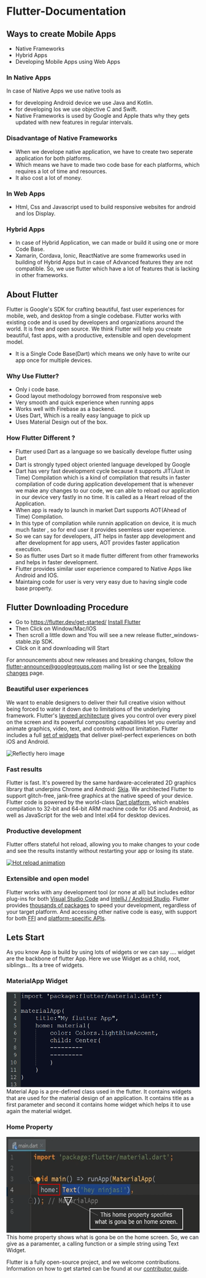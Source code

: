 # Flutter-Documentation

## Ways to create Mobile Apps
* Native Frameworks
* Hybrid Apps
* Developing Mobile Apps using Web Apps

### In Native Apps
In case of Native Apps we use native tools as
* for developing Android device we use Java and Kotlin.
* for developing Ios we use objective C and Swift.
* Native Frameworks is used by Google and Apple thats why they gets updated with new features in regular intervals.

### Disadvantage of Native Frameworks
* When we develope native application, we have to create two seperate application for both platforms.
* Which means we have to made two code base for each platforms, which requires a lot of time and resources.
* It also cost a lot of money.

### In Web Apps
* Html, Css and Javascript used to build responsive websites for android and Ios Display.

### Hybrid Apps
* In case of Hybrid Application, we can made or build it using one or more Code Base.
* Xamarin, Cordava, Ionic, ReactNative are some frameworks used in building of Hybrid Apps but in case of Advanced features they are not compatible. So, we use flutter which have a lot of features that is lacking in other frameworks.

## About Flutter

Flutter is Google's SDK for crafting beautiful, fast user experiences for
mobile, web, and desktop from a single codebase. Flutter works with existing
code and is used by developers and organizations around the world. It is free
and open source.
We think Flutter will help you create beautiful, fast apps, with a productive,
extensible and open development model.
* It is a Single Code Base(Dart) which means we only have to write our app once for multiple devices.


### Why Use Flutter?

* Only i code base.
* Good layout methodology borrowed from responsive web
* Very smooth and quick experience when running apps
* Works well with Firebase as a backend.
* Uses Dart, Which is a really easy language to pick up
* Uses Material Design out of the box.

### How Flutter Different ?

* Flutter used Dart as a language so we basically develope flutter using Dart
* Dart is strongly typed object oriented language developed by Google
* Dart has very fast development cycle because it supports JIT(Just in Time) Compilation which is a kind of compilation that results in faster compilation of code during application developement that is whenever we make any changes to our code, we can able to reload our application in our device very fastly in no time. It is called as a Heart reload of the Application.
* When app is ready to launch in market Dart supports AOT(Ahead of Time) Compilation.
* In this type of compilation while runnin application on device, it is much much faster , so for end user it provides seemless user experience.
* So we can say for developers, JIT helps in faster app development and after development for app users, AOT provides faster application execution.
* So as flutter uses Dart so it made flutter different from other frameworks and helps in faster development.
* Flutter provides similar user experience compared to Native Apps like Android and IOS.
* Maintaing code for user is very very easy due to having single code base property.

## Flutter Downloading Procedure

* Go to https://flutter.dev/get-started/ [Install Flutter](https://flutter.dev/get-started/)
* Then Click on Window/Mac/IOS 
* Then scroll a little down and You will see a new release flutter_windows-stable.zip SDK.
* Click on it and downloading will Start

For announcements about new releases and breaking changes, follow the
[flutter-announce@googlegroups.com](https://groups.google.com/forum/#!forum/flutter-announce)
mailing list or see the
[breaking changes](https://flutter.dev/docs/release/breaking-changes) page.

### Beautiful user experiences

We want to enable designers to deliver their full creative vision without being
forced to water it down due to limitations of the underlying framework.
Flutter's [layered architecture] gives you control over every pixel on the
screen and its powerful compositing capabilities let you overlay and animate
graphics, video, text, and controls without limitation. Flutter includes a full
[set of widgets][widget catalog] that deliver pixel-perfect experiences on both
iOS and Android.

![Reflectly hero image][Reflectly hero image]

### Fast results

Flutter is fast. It's powered by the same hardware-accelerated 2D graphics
library that underpins Chrome and Android: [Skia]. We architected Flutter to
support glitch-free, jank-free graphics at the native speed of your device.
Flutter code is powered by the world-class [Dart platform], which enables
compilation to 32-bit and 64-bit ARM machine code for iOS and Android, as well
as JavaScript for the web and Intel x64 for desktop devices.

### Productive development

Flutter offers stateful hot reload, allowing you to make changes to your code
and see the results instantly without restarting your app or losing its state.

[![Hot reload animation][]][Hot reload]

### Extensible and open model

Flutter works with any development tool (or none at all) but includes editor
plug-ins for both [Visual Studio Code] and [IntelliJ / Android Studio]. Flutter
provides [thousands of packages][Flutter packages] to speed your development,
regardless of your target platform. And accessing other native code is easy,
with support for both [FFI] and [platform-specific APIs][platform channels].


## Lets Start

As you know App is build by using lots of widgets or we can say .... widget are the backbone of flutter App. Here we use Widget as a child, root, siblings... Its a tree of widgets.

### MaterialApp Widget

 <img src="https://github.com/vaibhav-karnwal/Flutter-Documentation/blob/main/img/materialApp.PNG" alt="home" width="550" height="250"/>
Material App is a pre-defined class used in the flutter. It contains widgets that are used for the material design of an application. It contains title as a first parameter and second it contains home widget which helps it to use again the material widget.


### Home Property

 <img src="https://github.com/vaibhav-karnwal/Flutter-Documentation/blob/main/img/home.png" alt="home" width="550" height="250"/>
This home property shows what is gona be on the home screen. So, we can give as a paramenter, a calling function or a simple string using Text Widget.


Flutter is a fully open-source project, and we welcome contributions.
Information on how to get started can be found at our
[contributor guide](CONTRIBUTING.md).



[Flutter logo]: https://raw.githubusercontent.com/flutter/website/master/src/_assets/image/flutter-lockup-bg.jpg
[flutter.dev]: https://flutter.dev
[Build Status - Cirrus]: https://api.cirrus-ci.com/github/flutter/flutter.svg
[Build status]: https://cirrus-ci.com/github/flutter/flutter/master
[Discord instructions]: https://github.com/flutter/flutter/wiki/Chat
[Discord badge]: https://img.shields.io/discord/608014603317936148
[Twitter handle]: https://img.shields.io/twitter/follow/flutterdev.svg?style=social&label=Follow
[Twitter badge]: https://twitter.com/intent/follow?screen_name=flutterdev
[layered architecture]: https://flutter.dev/docs/resources/inside-flutter
[widget catalog]: https://flutter.dev/widgets/
[Reflectly hero image]: https://github.com/flutter/website/blob/master/src/images/homepage/reflectly-hero-600px.png
[Skia]: https://skia.org/
[Dart platform]: https://dart.dev/
[Dart platform diagram]: https://github.com/flutter/website/blob/master/src/images/homepage/dart-diagram-small.png
[Hot reload animation]: https://raw.githubusercontent.com/flutter/website/master/src/_assets/image/tools/android-studio/hot-reload.gif
[Hot reload]: https://flutter.dev/docs/development/tools/hot-reload
[Visual Studio Code]: https://marketplace.visualstudio.com/items?itemName=Dart-Code.flutter
[IntelliJ / Android Studio]: https://plugins.jetbrains.com/plugin/9212-flutter
[Flutter packages]: https://pub.dev/flutter
[FFI]: https://flutter.dev/docs/development/platform-integration/c-interop
[platform channels]: https://flutter.dev/docs/development/platform-integration/platform-channels
[interop example]: https://github.com/flutter/flutter/tree/master/examples/platform_channel
